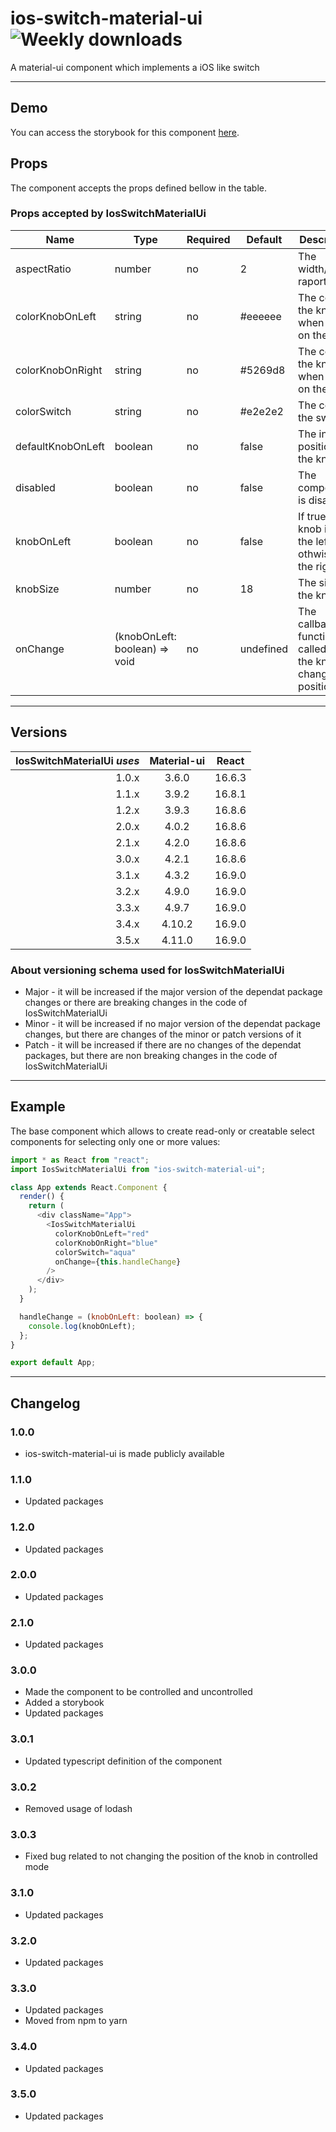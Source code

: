 # ios-switch-material-ui ![Weekly downloads](https://img.shields.io/npm/dw/ios-switch-material-ui "Weekly downloads")

A material-ui component which implements a iOS like switch

---

## Demo

You can access the storybook for this component [here](https://iulian-radu-at.github.io/ios-switch-material-ui/).

## Props

The component accepts the props defined bellow in the table.

### Props accepted by IosSwitchMaterialUi

| Name              | Type                          | Required | Default   | Description                                                     |
| ----------------- | ----------------------------- | -------- | --------- | --------------------------------------------------------------- |
| aspectRatio       | number                        | no       | 2         | The width/height raport                                         |
| colorKnobOnLeft   | string                        | no       | #eeeeee   | The color of the knob when it is on the left                    |
| colorKnobOnRight  | string                        | no       | #5269d8   | The color of the knob when it is on the right                   |
| colorSwitch       | string                        | no       | #e2e2e2   | The color of the switch                                         |
| defaultKnobOnLeft | boolean                       | no       | false     | The initial position of the knob                                |
| disabled          | boolean                       | no       | false     | The component is disabled                                       |
| knobOnLeft        | boolean                       | no       | false     | If true, the knob is on the left, othwise on the right          |
| knobSize          | number                        | no       | 18        | The size of the knob                                            |
| onChange          | (knobOnLeft: boolean) => void | no       | undefined | The callback function called when the knob changes its position |

---

## Versions

| IosSwitchMaterialUi _uses_ | Material-ui | React  |
| -------------------------: | :---------: | :----: |
|                      1.0.x |    3.6.0    | 16.6.3 |
|                      1.1.x |    3.9.2    | 16.8.1 |
|                      1.2.x |    3.9.3    | 16.8.6 |
|                      2.0.x |    4.0.2    | 16.8.6 |
|                      2.1.x |    4.2.0    | 16.8.6 |
|                      3.0.x |    4.2.1    | 16.8.6 |
|                      3.1.x |    4.3.2    | 16.9.0 |
|                      3.2.x |    4.9.0    | 16.9.0 |
|                      3.3.x |    4.9.7    | 16.9.0 |
|                      3.4.x |   4.10.2    | 16.9.0 |
|                      3.5.x |   4.11.0    | 16.9.0 |

### About versioning schema used for IosSwitchMaterialUi

- Major - it will be increased if the major version of the dependat package changes or there are breaking changes in the code of IosSwitchMaterialUi
- Minor - it will be increased if no major version of the dependat package changes, but there are changes of the minor or patch versions of it
- Patch - it will be increased if there are no changes of the dependat packages, but there are non breaking changes in the code of IosSwitchMaterialUi

---

## Example

The base component which allows to create read-only or creatable select components for selecting only one or more values:

```js
import * as React from "react";
import IosSwitchMaterialUi from "ios-switch-material-ui";

class App extends React.Component {
  render() {
    return (
      <div className="App">
        <IosSwitchMaterialUi
          colorKnobOnLeft="red"
          colorKnobOnRight="blue"
          colorSwitch="aqua"
          onChange={this.handleChange}
        />
      </div>
    );
  }

  handleChange = (knobOnLeft: boolean) => {
    console.log(knobOnLeft);
  };
}

export default App;
```

---

## Changelog

### 1.0.0

- ios-switch-material-ui is made publicly available

### 1.1.0

- Updated packages

### 1.2.0

- Updated packages

### 2.0.0

- Updated packages

### 2.1.0

- Updated packages

### 3.0.0

- Made the component to be controlled and uncontrolled
- Added a storybook
- Updated packages

### 3.0.1

- Updated typescript definition of the component

### 3.0.2

- Removed usage of lodash

### 3.0.3

- Fixed bug related to not changing the position of the knob in controlled mode

### 3.1.0

- Updated packages

### 3.2.0

- Updated packages

### 3.3.0

- Updated packages
- Moved from npm to yarn

### 3.4.0

- Updated packages

### 3.5.0

- Updated packages
